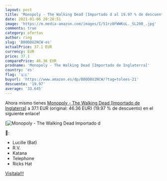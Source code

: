 ```yaml
---
layout: post
title: 'Monopoly - The Walking Dead [Importado d al 19.97 % de descuento'
date: 2021-01-06 20:28:51
image: 'https://m.media-amazon.com/images/I/51rz8FWWKoL._SL200_.jpg'
comments: true
category: ofertas
author: ring
slug: 'B00D8U2NCW-es'
actualPrice: 37.1 EUR
currency: EUR
price: 37.1
comparePrice: 46.36 EUR
prodname: 'Monopoly - The Walking Dead [Importado de Inglaterra]'
country: 'es'
flag: '🇪🇸'
buyurl: 'https://www.amazon.es/dp/B00D8U2NCW/?tag=tolees-21'
descuento: '19.97'
average: '33.645'
---
```


Ahora mismo tienes [Monopoly - The Walking Dead [Importado de Inglaterra]](https://www.amazon.es/dp/B00D8U2NCW/?tag=tolees-21) a 37.1 EUR (original: 46.36 EUR) (19.97 %  de descuento) en el siguiente enlace!

[![Monopoly - The Walking Dead [Importado d](https://m.media-amazon.com/images/I/51rz8FWWKoL._SL200_.jpg)](https://www.amazon.es/dp/B00D8U2NCW/?tag=tolees-21)

🔎:

- Lucille (Bat)
- R.V.
- Katana
- Telephone
- Ricks Hat

[Visítala!!!](https://www.amazon.es/dp/B00D8U2NCW/?tag=tolees-21)
